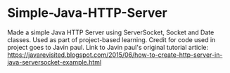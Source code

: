 # Simple-Java-HTTP-Server
Made a simple Java HTTP Server using ServerSocket, Socket and Date classes. Used as part of project-based learning. Credit for code used in project goes to Javin paul. Link to Javin paul's original tutorial article: https://javarevisited.blogspot.com/2015/06/how-to-create-http-server-in-java-serversocket-example.html
